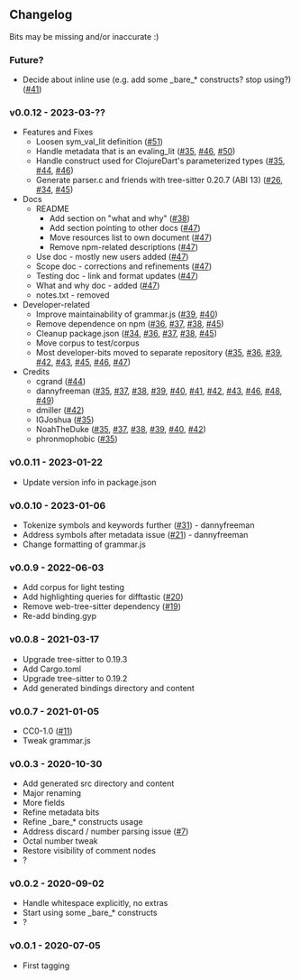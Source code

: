 ## Changelog

Bits may be missing and/or inaccurate :)

### Future?

* Decide about inline use (e.g. add some \_bare\_\* constructs? stop using?)
  ([#41](https://github.com/sogaiu/tree-sitter-clojure/issues/41))

### v0.0.12 - 2023-03-??

* Features and Fixes
  * Loosen sym_val_lit definition
    ([#51](https://github.com/sogaiu/tree-sitter-clojure/issues/51))
  * Handle metadata that is an evaling_lit
    ([#35](https://github.com/sogaiu/tree-sitter-clojure/issues/35),
    [#46](https://github.com/sogaiu/tree-sitter-clojure/issues/46),
    [#50](https://github.com/sogaiu/tree-sitter-clojure/issues/50))
  * Handle construct used for ClojureDart's parameterized types
    ([#35](https://github.com/sogaiu/tree-sitter-clojure/issues/35),
    [#44](https://github.com/sogaiu/tree-sitter-clojure/pull/44),
    [#46](https://github.com/sogaiu/tree-sitter-clojure/issues/46))
  * Generate parser.c and friends with tree-sitter 0.20.7 (ABI 13)
    ([#26](https://github.com/sogaiu/tree-sitter-clojure/pull/26),
    [#34](https://github.com/sogaiu/tree-sitter-clojure/issues/34),
    [#45](https://github.com/sogaiu/tree-sitter-clojure/issues/45))
* Docs
  * README
    * Add section on "what and why"
      ([#38](https://github.com/sogaiu/tree-sitter-clojure/issues/38))
    * Add section pointing to other docs
      ([#47](https://github.com/sogaiu/tree-sitter-clojure/issues/47))
    * Move resources list to own document
      ([#47](https://github.com/sogaiu/tree-sitter-clojure/issues/47))
    * Remove npm-related descriptions
      ([#47](https://github.com/sogaiu/tree-sitter-clojure/issues/47))
  * Use doc - mostly new users added
    ([#47](https://github.com/sogaiu/tree-sitter-clojure/issues/47))
  * Scope doc - corrections and refinements
    ([#47](https://github.com/sogaiu/tree-sitter-clojure/issues/47))
  * Testing doc - link and format updates
    ([#47](https://github.com/sogaiu/tree-sitter-clojure/issues/47))
  * What and why doc - added
    ([#47](https://github.com/sogaiu/tree-sitter-clojure/issues/47))
  * notes.txt - removed
* Developer-related
  * Improve maintainability of grammar.js
    ([#39](https://github.com/sogaiu/tree-sitter-clojure/issues/39),
    [#40](https://github.com/sogaiu/tree-sitter-clojure/issues/40))
  * Remove dependence on npm
    ([#36](https://github.com/sogaiu/tree-sitter-clojure/issues/36),
    [#37](https://github.com/sogaiu/tree-sitter-clojure/issues/37),
    [#38](https://github.com/sogaiu/tree-sitter-clojure/issues/38),
    [#45](https://github.com/sogaiu/tree-sitter-clojure/issues/45))
  * Cleanup package.json
    ([#34](https://github.com/sogaiu/tree-sitter-clojure/issues/34),
    [#36](https://github.com/sogaiu/tree-sitter-clojure/issues/36),
    [#37](https://github.com/sogaiu/tree-sitter-clojure/issues/37),
    [#38](https://github.com/sogaiu/tree-sitter-clojure/issues/38),
    [#45](https://github.com/sogaiu/tree-sitter-clojure/issues/45))
  * Move corpus to test/corpus
  * Most developer-bits moved to separate repository
    ([#35](https://github.com/sogaiu/tree-sitter-clojure/issues/35),
    [#36](https://github.com/sogaiu/tree-sitter-clojure/issues/36),
    [#39](https://github.com/sogaiu/tree-sitter-clojure/issues/39),
    [#42](https://github.com/sogaiu/tree-sitter-clojure/issues/42),
    [#43](https://github.com/sogaiu/tree-sitter-clojure/issues/43),
    [#45](https://github.com/sogaiu/tree-sitter-clojure/issues/45),
    [#46](https://github.com/sogaiu/tree-sitter-clojure/issues/46),
    [#47](https://github.com/sogaiu/tree-sitter-clojure/issues/47))
* Credits
  * cgrand
    ([#44](https://github.com/sogaiu/tree-sitter-clojure/pull/44))
  * dannyfreeman
    ([#35](https://github.com/sogaiu/tree-sitter-clojure/issues/35),
    [#37](https://github.com/sogaiu/tree-sitter-clojure/issues/37),
    [#38](https://github.com/sogaiu/tree-sitter-clojure/issues/38),
    [#39](https://github.com/sogaiu/tree-sitter-clojure/issues/39),
    [#40](https://github.com/sogaiu/tree-sitter-clojure/issues/40),
    [#41](https://github.com/sogaiu/tree-sitter-clojure/issues/41),
    [#42](https://github.com/sogaiu/tree-sitter-clojure/issues/42),
    [#43](https://github.com/sogaiu/tree-sitter-clojure/issues/43),
    [#46](https://github.com/sogaiu/tree-sitter-clojure/issues/46),
    [#48](https://github.com/sogaiu/tree-sitter-clojure/pull/48),
    [#49](https://github.com/sogaiu/tree-sitter-clojure/issues/49))
  * dmiller
    ([#42](https://github.com/sogaiu/tree-sitter-clojure/issues/42))
  * IGJoshua
    ([#35](https://github.com/sogaiu/tree-sitter-clojure/issues/35))
  * NoahTheDuke
    ([#35](https://github.com/sogaiu/tree-sitter-clojure/issues/35),
    [#37](https://github.com/sogaiu/tree-sitter-clojure/issues/37),
    [#38](https://github.com/sogaiu/tree-sitter-clojure/issues/38),
    [#39](https://github.com/sogaiu/tree-sitter-clojure/issues/39),
    [#40](https://github.com/sogaiu/tree-sitter-clojure/issues/40),
    [#42](https://github.com/sogaiu/tree-sitter-clojure/issues/42))
  * phronmophobic
    ([#35](https://github.com/sogaiu/tree-sitter-clojure/issues/35))

### v0.0.11 - 2023-01-22

* Update version info in package.json

### v0.0.10 - 2023-01-06

* Tokenize symbols and keywords further
  ([#31](https://github.com/sogaiu/tree-sitter-clojure/issues/31)) -
  dannyfreeman
* Address symbols after metadata issue
  ([#21](https://github.com/sogaiu/tree-sitter-clojure/issues/21)) -
  dannyfreeman
* Change formatting of grammar.js

### v0.0.9 - 2022-06-03

* Add corpus for light testing
* Add highlighting queries for difftastic
  ([#20](https://github.com/sogaiu/tree-sitter-clojure/issues/20))
* Remove web-tree-sitter dependency
  ([#19](https://github.com/sogaiu/tree-sitter-clojure/issues/19))
* Re-add binding.gyp

### v0.0.8 - 2021-03-17

* Upgrade tree-sitter to 0.19.3
* Add Cargo.toml
* Upgrade tree-sitter to 0.19.2
* Add generated bindings directory and content

### v0.0.7 - 2021-01-05

* CC0-1.0 ([#11](https://github.com/sogaiu/tree-sitter-clojure/issues/11))
* Tweak grammar.js

### v0.0.3 - 2020-10-30

* Add generated src directory and content
* Major renaming
* More fields
* Refine metadata bits
* Refine \_bare\_\* constructs usage
* Address discard / number parsing issue
  ([#7](https://github.com/sogaiu/tree-sitter-clojure/issues/7))
* Octal number tweak
* Restore visibility of comment nodes
* ?

### v0.0.2 - 2020-09-02

* Handle whitespace explicitly, no extras
* Start using some \_bare\_\* constructs
* ?

### v0.0.1 - 2020-07-05

* First tagging
